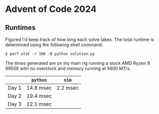 # Advent of Code 2024

## Runtimes

Figured I'd keep track of how long each solve takes.  The total runtime is determined using the following shell command:

```
$ perf stat -r 100 -B python solution.py
```

The times generated are on my main rig running a stock AMD Ryzen 9 9950X with no overclock and memory running at 5600 MT/s.

| | `python` | `nim` |
|:--:|:--:|:--:|
| Day 1 | 14.8 msec | 2.2 msec |
| Day 2 | 19.4 msec | |
| Day 3 | 12.1 msec | |